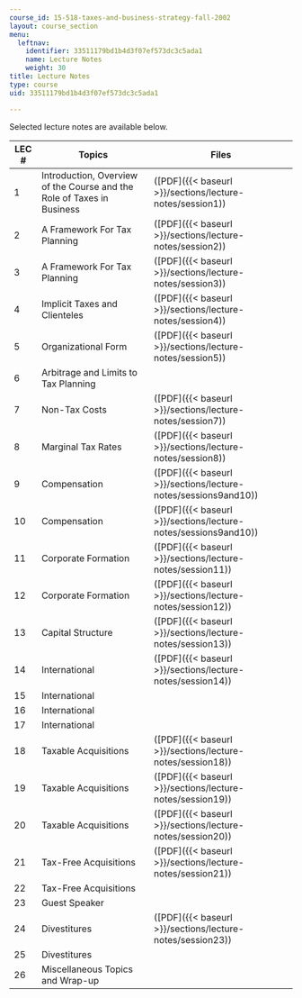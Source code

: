 ```yaml
---
course_id: 15-518-taxes-and-business-strategy-fall-2002
layout: course_section
menu:
  leftnav:
    identifier: 33511179bd1b4d3f07ef573dc3c5ada1
    name: Lecture Notes
    weight: 30
title: Lecture Notes
type: course
uid: 33511179bd1b4d3f07ef573dc3c5ada1

---
```


Selected lecture notes are available below.

| LEC # | Topics | Files |
| --- | --- | --- |
| 1 | Introduction, Overview of the Course and the Role of Taxes in Business | ([PDF]({{< baseurl >}}/sections/lecture-notes/session1)) |
| 2 | A Framework For Tax Planning | ([PDF]({{< baseurl >}}/sections/lecture-notes/session2)) |
| 3 | A Framework For Tax Planning | ([PDF]({{< baseurl >}}/sections/lecture-notes/session3)) |
| 4 | Implicit Taxes and Clienteles | ([PDF]({{< baseurl >}}/sections/lecture-notes/session4)) |
| 5 | Organizational Form | ([PDF]({{< baseurl >}}/sections/lecture-notes/session5)) |
| 6 | Arbitrage and Limits to Tax Planning | &nbsp; |
| 7 | Non-Tax Costs | ([PDF]({{< baseurl >}}/sections/lecture-notes/session7)) |
| 8 | Marginal Tax Rates | ([PDF]({{< baseurl >}}/sections/lecture-notes/session8)) |
| 9 | Compensation | ([PDF]({{< baseurl >}}/sections/lecture-notes/sessions9and10)) |
| 10 | Compensation | ([PDF]({{< baseurl >}}/sections/lecture-notes/sessions9and10)) |
| 11 | Corporate Formation | ([PDF]({{< baseurl >}}/sections/lecture-notes/session11)) |
| 12 | Corporate Formation | ([PDF]({{< baseurl >}}/sections/lecture-notes/session12)) |
| 13 | Capital Structure | ([PDF]({{< baseurl >}}/sections/lecture-notes/session13)) |
| 14 | International | ([PDF]({{< baseurl >}}/sections/lecture-notes/session14)) |
| 15 | International | &nbsp; |
| 16 | International | &nbsp; |
| 17 | International | &nbsp; |
| 18 | Taxable Acquisitions | ([PDF]({{< baseurl >}}/sections/lecture-notes/session18)) |
| 19 | Taxable Acquisitions | ([PDF]({{< baseurl >}}/sections/lecture-notes/session19)) |
| 20 | Taxable Acquisitions | ([PDF]({{< baseurl >}}/sections/lecture-notes/session20)) |
| 21 | Tax-Free Acquisitions | ([PDF]({{< baseurl >}}/sections/lecture-notes/session21)) |
| 22 | Tax-Free Acquisitions | &nbsp; |
| 23 | Guest Speaker | &nbsp; |
| 24 | Divestitures | ([PDF]({{< baseurl >}}/sections/lecture-notes/session23)) |
| 25 | Divestitures | &nbsp; |
| 26 | Miscellaneous Topics and Wrap-up |
